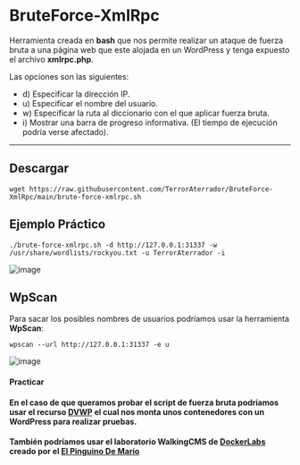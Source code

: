 # BruteForce-XmlRpc
Herramienta creada en **bash** que nos permite realizar un ataque de fuerza bruta a una página web que este alojada en un WordPress y tenga expuesto el archivo **xmlrpc.php**.<br>

Las opciones son las siguientes:

- d) Especificar la dirección IP.
- u) Especificar el nombre del usuario.
- w) Especificar la ruta al diccionario con el que aplicar fuerza bruta.
- i) Mostrar una barra de progreso informativa. (El tiempo de ejecución podría verse afectado).

---

## Descargar

```shell
wget https://raw.githubusercontent.com/TerrorAterrador/BruteForce-XmlRpc/main/brute-force-xmlrpc.sh
```

## Ejemplo Práctico

```shell
./brute-force-xmlrpc.sh -d http://127.0.0.1:31337 -w /usr/share/wordlists/rockyou.txt -u TerrorAterrador -i
```

![image](https://github.com/user-attachments/assets/0a854469-11c9-407a-8fdd-28cb2d7861ed)

## WpScan

Para sacar los posibles nombres de usuarios podríamos usar la herramienta **WpScan**:

```shell
wpscan --url http://127.0.0.1:31337 -e u
```

![image](https://github.com/user-attachments/assets/4dec1901-cf21-4b89-a566-4cd2dfba06aa)

#### Practicar

#### En el caso de que queramos probar el script de fuerza bruta podríamos usar el recurso [DVWP](https://github.com/vavkamil/dvwp) el cual nos monta unos contenedores con un WordPress para realizar pruebas.

#### También podríamos usar el laboratorio **WalkingCMS** de [DockerLabs](https://dockerlabs.es) creado por el [El Pinguino De Mario](https://github.com/Maalfer)
